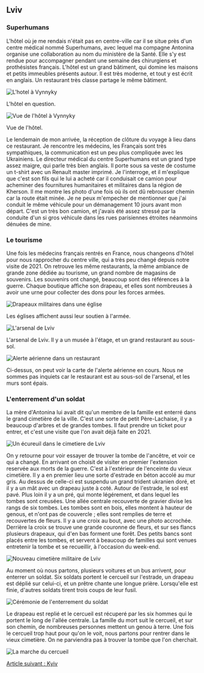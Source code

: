 
## Lviv

### Superhumans

L'hôtel où je me rendais n'était pas en centre-ville car il se situe près d'un
centre médical nommé Superhumans, avec lequel ma compagne Antonina organise une
collaboration au nom du ministère de la Santé. Elle s'y est rendue pour
accompagner pendant une semaine des chirurgiens et prothésistes français.
L'hôtel est un grand bâtiment, qui domine les maisons et petits immeubles
présents autour. Il est très moderne, et tout y est écrit en anglais. Un
restaurant très classe partage le même bâtiment. 

![L'hotel à Vynnyky](images/lviv/vynnyky_hotel.jpg)

L'hôtel en question.

![Vue de l'hôtel à Vynnyky](images/lviv/vynnyky_hotel_view.jpg)

Vue de l'hôtel.

Le lendemain de mon arrivée, la réception de clôture du voyage à lieu dans ce
restaurant. Je rencontre les médecins, les Français sont très sympathiques, la
communication est un peu plus compliquée avec les Ukrainiens. Le directeur
médical du centre Superhumans est un grand type assez maigre, qui parle très
bien anglais. Il porte sous sa veste de costume un t-shirt avec un Renault master
imprimé. Je l'interroge, et il m'explique que c'est son fils qui le lui a acheté
car il conduisait ce camion pour acheminer des fournitures humanitaires et
militaires dans la région de Kherson. Il me montre les photo d'une fois où ils
ont dû rebrousser chemin car la route était minée. Je ne peux m'empecher de
mentionner que j'ai conduit le même véhicule pour un démanagement 10 jours avant
mon départ. C'est un très bon camion, et j'avais été assez stressé par la
conduite d'un si gros véhicule dans les rues parisiennes étroites néanmoins dénuées de mine.

### Le tourisme

Une fois les médecins français rentrés en France, nous changeons d'hôtel pour nous
rapprocher du centre ville, qui a très peu changé depuis notre visite de 2021.
On retrouve les même restaurants, la même ambiance de grande zone dédiée au
tourisme, un grand nombre de magasins de souvenirs. Les souvenirs ont changé,
beaucoup sont des références à la guerre. Chaque boutique affiche son drapeau,
et elles sont nombreuses à avoir une urne pour collecter des dons pour les
forces armées. 

![Drapeaux militaires dans une église](images/lviv/church_flags.jpg)

Les églises affichent aussi leur soutien à l'armée.

![L'arsenal de Lviv](images/lviv/arsenal.jpg)

L'arsenal de Lviv. Il y a un musée à l'étage, et un grand restaurant au sous-sol.

![Alerte aérienne dans un restaurant](images/lviv/antonina_rebernya_air_alert.jpg)

Ci-dessus, on peut voir la carte de l'alerte aérienne en cours. Nous ne sommes
pas inquiets car le restaurant est au sous-sol de l'arsenal, et les murs sont
épais.


###  L'enterrement d'un soldat

La mère d'Antonina lui avait dit qu'un membre de la famille est enterré dans le
grand cimetière de la ville. C'est une sorte de petit Père-Lachaise, il y a
beaucoup d'arbres et de grandes tombes. Il faut prendre un ticket pour entrer,
et c'est une visite que l'on avait déjà faite en 2021.

![Un écureuil dans le cimetiere de Lviv](images/lviv/cemetary_squirrel.jpg)

On y retourne pour voir essayer de trouver la tombe de l'ancêtre, et voir ce qui
a changé. En arrivant on choisit de visiter en premier l'extension reservée aux
morts de la guerre. C'est à l'extérieur de l'enceinte du vieux cimetière. Il y a
en premier lieu une sorte d'estrade en béton accolé au mur gris. Au dessus de
celle-ci est suspendu un grand trident ukranien doré, et il y a un mât avec un
drapeau juste à coté. Autour de l'estrade, le sol est pavé. Plus loin il y a un
pré, qui monte légérement, et dans lequel les tombes sont creusées. Une allée
centrale recouverte de gravier divise les rangs de six tombes. Les tombes sont
en bois, elles montent à hauteur de genous, et n'ont pas de couvercle ; elles
sont remplies de terre et recouvertes de fleurs. Il y a une croix au bout, avec
une photo accrochée. Derrière la croix se trouve une grande couronne de fleurs,
et sur ses flancs plusieurs drapeaux, qui d'en bas forment une forêt. Des petits
bancs sont placés entre les tombes, et servent à beaucoup de familles qui sont
venues entretenir la tombe et se recueillir, à l'occasion du week-end.

![Nouveau cimetière militaire de Lviv](images/lviv/military_cemetary.jpg)

Au moment où nous partons, plusieurs voitures et un bus arrivent, pour
enterrer un soldat. Six soldats portent le cercueil sur l'estrade, un drapeau
est déplié sur celui-ci, et un prêtre chante une longue prière. Lorsqu'elle est
finie, d'autres soldats tirent trois coups de leur fusil. 

![Cérémonie de l'enterrement du soldat](images/lviv/soldiers_burial_ceremony.jpg)

Le drapeau est replié et le cercueil est récuperé par les six hommes qui le
portent le long de l'allée centrale. La famille du mort suit le cercueil, et sur
son chemin, de nombreuses personnes mettent un genou à terre. Une fois le
cercueil trop haut pour qu'on le voit, nous partons pour rentrer dans le vieux
cimetière. On ne parviendra pas à trouver la tombe que l'on cherchait.

![La marche du cercueil](images/lviv/soldiers_burial_walking_the_coffin.jpg)

[Article suivant : Kyiv](kyiv.md)
